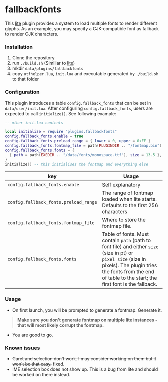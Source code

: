 # fallbackfonts

This [lite](https://github.com/rxi/lite) plugin provides a system to load multiple fonts to render different glyphs.
As an example, you may specify a CJK-compatible font as fallback to render CJK characters.


### Installation
1. Clone the repository
2. run `./build.sh` (Similiar to [lite](https://github.com/rxi/lite))
3. mkdir `data/plugins/fallbackfonts`
4. copy `utfhelper.lua`, `init.lua` and executable generated by `./build.sh` to that folder


### Configuration
This plugin introduces a table `config.fallback_fonts` that can be set in `data/user/init.lua`.
After configuring `config.fallback_fonts`, users are expected to call `initialize()`. See following example:
```lua
-- other init.lua contents

local initialize = require "plugins.fallbackfonts"
config.fallback_fonts.enable = true
config.fallback_fonts.preload_range = { lower = 0, upper = 0xFF }
config.fallback_fonts.fontmap_file = path(PLUGINDIR .. "/fontmap.bin")
config.fallback_fonts.fonts = {
  { path = path(EXEDIR .. "/data/fonts/monospace.ttf"), size = 13.5 },
}
initialize() -- this initialises the fontmap and everything else
```

key | Usage
----|------
`config.fallback_fonts.enable` |Self explanatory
`config.fallback_fonts.preload_range` | The range of fontmap loaded when lite starts. Defaults to the first 256 characters
`config.fallback_fonts.fontmap_file` | Where to store the fontmap file.
`config.fallback_fonts.fonts` | Table of fonts. Must contain `path` (path to font file) and either `size` (size in pt) or `pixel_size` (size in pixels). The plugin tries the fonts from the end of table to the start; the first font is the fallback.


### Usage
- On first launch, you will be prompted to generate a fontmap. Generate it.
> **Make sure you don't generate fontmap on multiple lite instances - that will most likely corrupt the fontmap.**
- You are good to go.

### Known issues
- ~~Caret and selection don't work. I may consider working on them but it won't be that easy.~~ fixed.
- IME selection box does not show up. This is a bug from lite and should be worked on there instead.